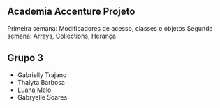 ## Academia Accenture Projeto

Primeira semana: Modificadores de acesso, classes e objetos
Segunda semana: Arrays, Collections, Herança

## Grupo 3

- Gabrielly Trajano
- Thalyta Barbosa
- Luana Melo
- Gabryelle Soares

